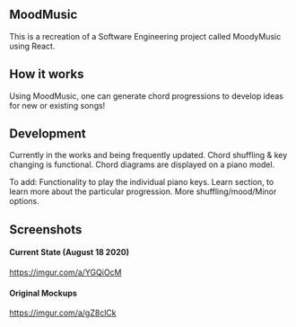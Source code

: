 ## MoodMusic
This is a recreation of a Software Engineering project called MoodyMusic using React.

## How it works
Using MoodMusic, one can generate chord progressions to develop ideas for new or existing songs!

## Development
Currently in the works and being frequently updated. 
Chord shuffling & key changing is functional.
Chord diagrams are displayed on a piano model.

To add:
Functionality to play the individual piano keys.
Learn section, to learn more about the particular progression.
More shuffling/mood/Minor options.

## Screenshots
#### Current State (August 18 2020)
https://imgur.com/a/YGQiOcM

#### Original Mockups
https://imgur.com/a/gZ8clCk
